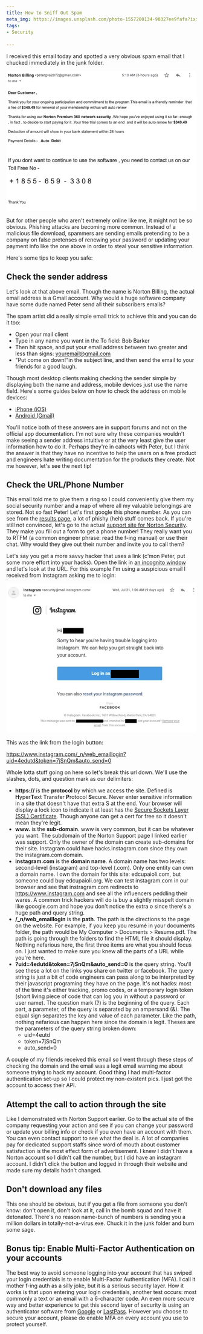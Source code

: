 ```yaml
---
title: How to Sniff Out Spam
meta_img: https://images.unsplash.com/photo-1557200134-90327ee9fafa?ixid=MnwxMjA3fDB8MHxwaG90by1wYWdlfHx8fGVufDB8fHx8&ixlib=rb-1.2.1&auto=format&fit=crop&w=1050&q=80
tags:
- Security

---
```

I received this email today and spotted a very obvious spam email that I chucked immediately in the junk folder.

![](/images/spam-email.jpg)

But for other people who aren't extremely online like me, it might not be so obvious. Phishing attacks are becoming more common. Instead of a malicious file download, spammers are sending emails pretending to be a company on false pretenses of renewing your password or updating your payment info like the one above in order to steal your sensitive information.

Here's some tips to keep you safe:

## Check the sender address

Let's look at that above email. Though the name is Norton Billing, the actual email address is a Gmail account. Why would a huge software company have some dude named Peter send all their subscribers emails?

The spam artist did a really simple email trick to achieve this and you can do it too:

* Open your mail client
* Type in any name you want in the To field: Bob Barker
* Then hit space, and put your email address between two greater and less than signs: [youremail@gmail.com](mailto:youremail@gmail.com)
* "Put come on down!"in the subject line, and then send the email to your friends for a good laugh.

Though most desktop clients making checking the sender simple by displaying both the name and address, mobile devices just use the name field. Here's some guides below on how to check the address on mobile devices:

* [iPhone (iOS)](https://apple.stackexchange.com/a/358815)
* [Android (Gmail)](https://support.google.com/mail/thread/9692180/how-to-display-the-email-address-of-the-sender-of-an-email?hl=en)

You'll notice both of these answers are in support forums and not on the official app documentation. I'm not sure why these companies wouldn't make seeing a sender address intuitive or at the very least give the user information how to do it. Perhaps they're in cahoots with Peter, but I think the answer is that they have no incentive to help the users on a free product and engineers hate writing documentation for the products they create. Not me however, let's see the next tip!

## Check the URL/Phone Number

This email told me to give them a ring so I could conveniently give them my social security number and a map of where all my valuable belongings are stored.  Not so fast Peter! Let's first google this phone number. As you can see from the [results page](https://www.google.com/search?q=855+-+659+-+3308&sxsrf=ALeKk02lI-8aSxC2YFXUpqQgjBx8uq1ftQ%3A1627682004334&ei=1HQEYdb1E6GGwbkPnrGA8A4&oq=855+-+659+-+3308&gs_lcp=Cgdnd3Mtd2l6EANKBAhBGAFQ1X5Y0ZEBYJaUAWgCcAB4AIABd4gBuQSSAQMwLjWYAQCgAQHAAQE&sclient=gws-wiz&ved=0ahUKEwjWr7P944vyAhUhQzABHZ4YAO4Q4dUDCA8&uact=5), a lot of phishy (heh) stuff comes back. If you're still not convinced, let's go to the actual [support site for Norton Security](). They make you fill out a form to get a phone number! They really want you to RTFM (a common engineer phrase: read the f-ing manual) or use their chat. Why would they give out their number and invite you to call them?

Let's say you get a more savvy hacker that uses a link (c'mon Peter, put some more effort into your hacks). Open the link in [an incognito window](https://support.google.com/chrome/answer/95464?hl=en&co=GENIE.Platform%3DDesktop) and let's look at the URL. For this example I'm using a suspicious email I received from Instagram asking me to login:

![](/images/insta-email.jpg)

This was the link from the login button:

https://www.instagram.com/_n/web_emaillogin?uid=4edutd&token=7jSnQm&auto_send=0

Whole lotta stuff going on here so let's break this url down. We'll use the slashes, dots, and question mark as our delimiters:

* **https://** is the **protocol** by which we access the site. Defined is **H**yper**T**ext **T**ransfer **P**rotocol **S**ecure. Never enter sensitive information in a site that doesn't have that extra S at the end. Your browser will display a lock icon to indicate it at least has the [Secure Sockets Layer (SSL) Certificate](https://www.cloudflare.com/learning/ssl/what-is-an-ssl-certificate/). Though anyone can get a cert for free so it doesn't mean they're legit.
* **www.** is the **sub-domain**. www is very common, but it can be whatever you want. The subdomain of the Norton Support page I linked earlier was support. Only the owner of the domain can create sub-domains for their site. Instagram could have hacks.instagram.com since they own the instagram.com domain.
* **instagram.com** is the **domain name**. A domain name has two levels: second-level (instagram) and top-level (.com). Only one entity can own a domain name. I own the domain for this site: edcupaioli.com, but someone could buy edcupaioli.org. We can test instagram.com in our browser and see that instragram.com redirects to  https://www.instagram.com and see all the influencers peddling their wares. A common trick hackers will do is buy a slightly misspelt domain like gooogle.com and hope you don't notice the extra o since there's a huge path and query string.
* **/_n/web_emaillogin** is the **path**. The path is the directions to the page on the website. For example, if you keep you resumé in your documents folder, the path would be My Computer > Documents > Resume.pdf. The path is going through the folders to find the HTML file it should display. Nothing nefarious here, the first three items are what you should focus on. I just wanted to make sure you knew all the parts of a URL while you're here.
* **?uid=4edutd&token=7jSnQm&auto_send=0** is the query string. You'll see these a lot on the links you share on twitter or facebook. The query string is just a bit of code engineers can pass along to be interpreted by their javascript programing they have on the page. It's not hacks: most of the time it's either tracking, promo codes, or a temporary login token (short living piece of code that can log you in without a password or user name). The question mark (?) is the beginning of the query. Each part, a parameter, of the query is separated by an ampersand (&). The equal sign separates the key and value of each parameter. Like the path, nothing nefarious can happen here since the domain is legit. Theses are the parameters of the query string broken down:
  * uid=4eutd
  * token=7jSnQm
  * auto_send=0

A couple of my friends received this email so I went through these steps of checking the domain and the email was a legit email warning me about someone trying to hack my account. Good thing I had multi-factor authentication set-up so I could protect my non-existent pics. I just got the account to access their API. 

## Attempt the call to action through the site

Like I demonstrated with Norton Support earlier. Go to the actual site of the company requesting your action and see if you can change your password or update your billing info or check if you even have an account with them. You can even contact support to see what the deal is. A lot of companies pay for dedicated support staffs since word of mouth about customer satisfaction is the most effect form of advertisement. I knew I didn't have a Norton account so I didn't call the number, but I did have an instagram account. I didn't click the button and logged in through their website and made sure my details hadn't changed. 

## Don't download any files

This one should be obvious, but if you get a file from someone you don't know: don't open it, don't look at it, call in the bomb squad and have it detonated. There's no reason name-bunch of numbers is sending you a million dollars in totally-not-a-virus.exe. Chuck it in the junk folder and burn some sage. 

## Bonus tip: Enable Multi-Factor Authentication on your accounts

The best way to avoid someone logging into your account that has swiped your login credentials is to enable Multi-Factor Authentication (MFA). I call it mother f-ing auth as a silly joke, but it is a serious security layer. How it works is that upon entering your login credentials, another test occurs: most commonly a text or an email with a 6-character code. An even more secure way and better experience to get this second layer of security is using an authenticator software from [Google](https://support.google.com/accounts/answer/1066447?hl=en&co=GENIE.Platform%3DAndroid) or [LastPass](https://lastpass.com/auth/). However you choose to secure your account, please do enable MFA on every account you use to protect yourself. 
